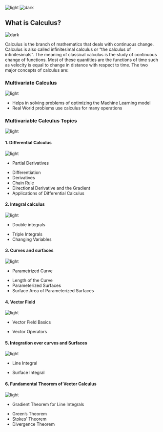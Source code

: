 ![light](https://user-images.githubusercontent.com/12748752/132402912-1a2a215e-de2f-4536-b28e-e75197136af9.png)
![dark](https://user-images.githubusercontent.com/12748752/132402918-976c6cc7-cc94-4267-9513-b3937504eb63.png)

## What is Calculus?
![dark](https://user-images.githubusercontent.com/12748752/132402918-976c6cc7-cc94-4267-9513-b3937504eb63.png)

Calculus is the branch of mathematics that deals with continuous change. Calculus is also called infinitesimal calculus or “the calculus of infinitesimals”. The meaning of classical calculus is the study of continuous change of functions. Most of these quantities are the functions of time such as velocity is equal to change in distance with respect to time. The two major concepts of calculus are: 


### Multivariate Calculus
![light](https://user-images.githubusercontent.com/12748752/132402912-1a2a215e-de2f-4536-b28e-e75197136af9.png)

* Helps in solving problems of optimizing the Machine Learning model
* Real World problems use calculus for many operations

### Multivariable Calculus Topics
![light](https://user-images.githubusercontent.com/12748752/132402912-1a2a215e-de2f-4536-b28e-e75197136af9.png)

#### 1. Differential Calculus	
![light](https://user-images.githubusercontent.com/12748752/132402912-1a2a215e-de2f-4536-b28e-e75197136af9.png)
* Partial Derivatives
- Differentiation
- Derivatives
- Chain Rule
- Directional Derivative and the Gradient
- Applications of Differential Calculus

#### 2. Integral calculus	
![light](https://user-images.githubusercontent.com/12748752/132402912-1a2a215e-de2f-4536-b28e-e75197136af9.png)
* Double integrals
- Triple Integrals
- Changing Variables
#### 3. Curves and surfaces	
![light](https://user-images.githubusercontent.com/12748752/132402912-1a2a215e-de2f-4536-b28e-e75197136af9.png)
* Parametrized Curve
- Length of the Curve
- Parameterized Surfaces
- Surface Area of Parameterized Surfaces
#### 4. Vector Field
![light](https://user-images.githubusercontent.com/12748752/132402912-1a2a215e-de2f-4536-b28e-e75197136af9.png)
* Vector Field Basics
- Vector Operators

#### 5. Integration over curves and Surfaces
![light](https://user-images.githubusercontent.com/12748752/132402912-1a2a215e-de2f-4536-b28e-e75197136af9.png)
* Line Integral
- Surface Integral


#### 6. Fundamental Theorem of Vector Calculus
![light](https://user-images.githubusercontent.com/12748752/132402912-1a2a215e-de2f-4536-b28e-e75197136af9.png)
* Gradient Theorem for Line Integrals
- Green’s Theorem
- Stokes’ Theorem
- Divergence Theorem



